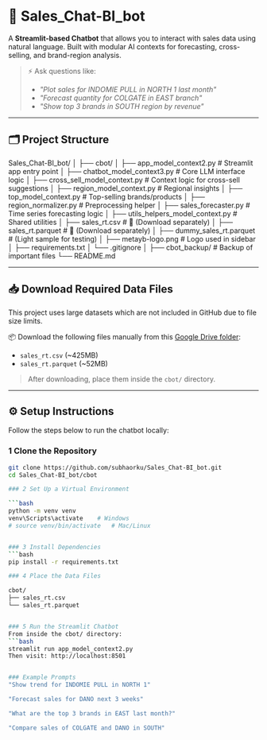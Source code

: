 # 🧠 Sales_Chat-BI_bot

A **Streamlit-based Chatbot** that allows you to interact with sales data using natural language. Built with modular AI contexts for forecasting, cross-selling, and brand-region analysis.

> ⚡ Ask questions like:
> - *"Plot sales for INDOMIE PULL in NORTH 1 last month"*
> - *"Forecast quantity for COLGATE in EAST branch"*
> - *"Show top 3 brands in SOUTH region by revenue"*

---

## 🗂️ Project Structure
Sales_Chat-BI_bot/
│
├── cbot/
│ ├── app_model_context2.py # Streamlit app entry point
│ ├── chatbot_model_context3.py # Core LLM interface logic
│ ├── cross_sell_model_context.py # Context logic for cross-sell suggestions
│ ├── region_model_context.py # Regional insights
│ ├── top_model_context.py # Top-selling brands/products
│ ├── region_normalizer.py # Preprocessing helper
│ ├── sales_forecaster.py # Time series forecasting logic
│ ├── utils_helpers_model_context.py # Shared utilities
│ ├── sales_rt.csv # 🔽 (Download separately)
│ ├── sales_rt.parquet # 🔽 (Download separately)
│ ├── dummy_sales_rt.parquet # (Light sample for testing)
│ ├── metayb-logo.png # Logo used in sidebar
│ ├── requirements.txt
│ └── .gitignore
│
├── cbot_backup/ # Backup of important files
└── README.md



---

## 📥 Download Required Data Files

This project uses large datasets which are not included in GitHub due to file size limits.

📦 Download the following files manually from this [Google Drive folder](https://drive.google.com/drive/folders/16M1jhAAlE9HgTqVnlYfDA69djVOIwVE7?usp=sharing):

- `sales_rt.csv` (~425MB)
- `sales_rt.parquet` (~52MB)

> After downloading, place them inside the `cbot/` directory.

---

## ⚙️ Setup Instructions

Follow the steps below to run the chatbot locally:

### 1 Clone the Repository

```bash
git clone https://github.com/subhaorku/Sales_Chat-BI_bot.git
cd Sales_Chat-BI_bot/cbot

### 2 Set Up a Virtual Environment

```bash
python -m venv venv
venv\Scripts\activate    # Windows
# source venv/bin/activate   # Mac/Linux


### 3 Install Dependencies
```bash
pip install -r requirements.txt

### 4 Place the Data Files

cbot/
├── sales_rt.csv
└── sales_rt.parquet


### 5 Run the Streamlit Chatbot
From inside the cbot/ directory:
```bash
streamlit run app_model_context2.py
Then visit: http://localhost:8501


### Example Prompts
"Show trend for INDOMIE PULL in NORTH 1"

"Forecast sales for DANO next 3 weeks"

"What are the top 3 brands in EAST last month?"

"Compare sales of COLGATE and DANO in SOUTH"
